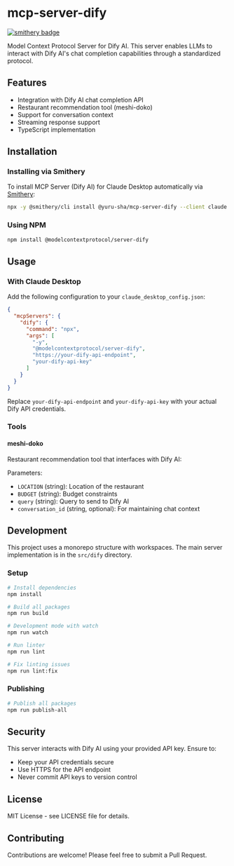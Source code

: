 # mcp-server-dify

[![smithery badge](https://smithery.ai/badge/@yuru-sha/mcp-server-dify)](https://smithery.ai/server/@yuru-sha/mcp-server-dify)

Model Context Protocol Server for Dify AI. This server enables LLMs to interact with Dify AI's chat completion capabilities through a standardized protocol.

## Features

- Integration with Dify AI chat completion API
- Restaurant recommendation tool (meshi-doko)
- Support for conversation context
- Streaming response support
- TypeScript implementation

## Installation

### Installing via Smithery

To install MCP Server (Dify AI) for Claude Desktop automatically via [Smithery](https://smithery.ai/server/@yuru-sha/mcp-server-dify):

```bash
npx -y @smithery/cli install @yuru-sha/mcp-server-dify --client claude
```

### Using NPM

```bash
npm install @modelcontextprotocol/server-dify
```

## Usage

### With Claude Desktop

Add the following configuration to your `claude_desktop_config.json`:

```json
{
  "mcpServers": {
    "dify": {
      "command": "npx",
      "args": [
        "-y",
        "@modelcontextprotocol/server-dify",
        "https://your-dify-api-endpoint",
        "your-dify-api-key"
      ]
    }
  }
}
```

Replace `your-dify-api-endpoint` and `your-dify-api-key` with your actual Dify API credentials.

### Tools

#### meshi-doko

Restaurant recommendation tool that interfaces with Dify AI:

Parameters:
- `LOCATION` (string): Location of the restaurant
- `BUDGET` (string): Budget constraints
- `query` (string): Query to send to Dify AI
- `conversation_id` (string, optional): For maintaining chat context

## Development

This project uses a monorepo structure with workspaces. The main server implementation is in the `src/dify` directory.

### Setup

```bash
# Install dependencies
npm install

# Build all packages
npm run build

# Development mode with watch
npm run watch

# Run linter
npm run lint

# Fix linting issues
npm run lint:fix
```

### Publishing

```bash
# Publish all packages
npm run publish-all
```

## Security

This server interacts with Dify AI using your provided API key. Ensure to:
- Keep your API credentials secure
- Use HTTPS for the API endpoint
- Never commit API keys to version control

## License

MIT License - see LICENSE file for details.

## Contributing

Contributions are welcome! Please feel free to submit a Pull Request.

